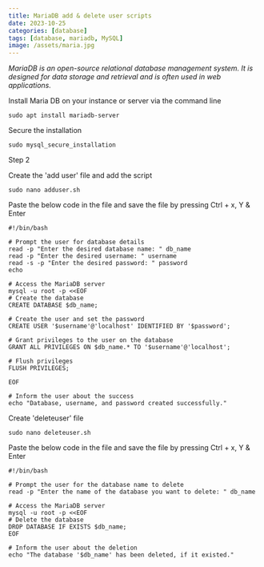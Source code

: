 ```yaml
---
title: MariaDB add & delete user scripts
date: 2023-10-25
categories: [database]
tags: [database, mariadb, MySQL]
image: /assets/maria.jpg
---
```


*MariaDB is an open-source relational database management system. 
It is designed for data storage and retrieval and is often used in web applications.*

Install Maria DB on your instance or server via the command line

```
sudo apt install mariadb-server
```

Secure the installation

```
sudo mysql_secure_installation
```

Step 2

Create the 'add user' file and add the script

```
sudo nano adduser.sh
```

Paste the below code in the file and save the file by pressing Ctrl + x, Y & Enter

```
#!/bin/bash

# Prompt the user for database details
read -p "Enter the desired database name: " db_name
read -p "Enter the desired username: " username
read -s -p "Enter the desired password: " password
echo

# Access the MariaDB server
mysql -u root -p <<EOF
# Create the database
CREATE DATABASE $db_name;

# Create the user and set the password
CREATE USER '$username'@'localhost' IDENTIFIED BY '$password';

# Grant privileges to the user on the database
GRANT ALL PRIVILEGES ON $db_name.* TO '$username'@'localhost';

# Flush privileges
FLUSH PRIVILEGES;

EOF

# Inform the user about the success
echo "Database, username, and password created successfully."
```


Create 'deleteuser' file

```
sudo nano deleteuser.sh
```

Paste the below code in the file and save the file by pressing Ctrl + x, Y & Enter

```
#!/bin/bash

# Prompt the user for the database name to delete
read -p "Enter the name of the database you want to delete: " db_name

# Access the MariaDB server
mysql -u root -p <<EOF
# Delete the database
DROP DATABASE IF EXISTS $db_name;
EOF

# Inform the user about the deletion
echo "The database '$db_name' has been deleted, if it existed."
```

